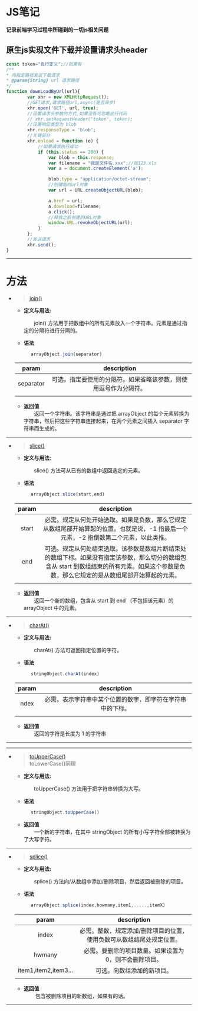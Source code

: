 # JS笔记
**记录前端学习过程中所碰到的一切js相关问题**

## 原生js实现文件下载并设置请求头header
```js
const token="自行定义";//如果有
/**
* 向指定路径发送下载请求
* @param{String} url 请求路径
*/
function downLoadByUrl(url){
        var xhr = new XMLHttpRequest();
        //GET请求,请求路径url,async(是否异步)
        xhr.open('GET', url, true);
        //设置请求头参数的方式,如果没有可忽略此行代码
        // xhr.setRequestHeader("token", token);
        //设置响应类型为 blob
        xhr.responseType = 'blob';
        //关键部分
        xhr.onload = function (e) {
            //如果请求执行成功
            if (this.status == 200) {
                var blob = this.response;
                var filename = "我是文件名.xxx";//如123.xls
                var a = document.createElement('a');

                blob.type = "application/octet-stream";
                //创键临时url对象
                var url = URL.createObjectURL(blob);

                a.href = url;
                a.download=filename;
                a.click();
                //释放之前创建的URL对象
                window.URL.revokeObjectURL(url);
            }
        };
        //发送请求
        xhr.send();
}

```

---
# 方法
* >[join()](http://www.w3school.com.cn/jsref/jsref_join.asp)
  * **定义与用法:**
  
    &emsp;&emsp;join() 方法用于把数组中的所有元素放入一个字符串。元素是通过指定的分隔符进行分隔的。
    
  * **语法**
  
  ```javascript
        arrayObject.join(separator)
  ```
  |   param   |                           description                            |
  | :-------: | :--------------------------------------------------------------: |
  | separator | 可选。指定要使用的分隔符。如果省略该参数，则使用逗号作为分隔符。 |
  |           |
    * **返回值**    
    &emsp;&emsp;返回一个字符串。该字符串是通过把 arrayObject 的每个元素转换为字符串，然后把这些字符串连接起来，在两个元素之间插入 separator 字符串而生成的。

---
* >[slice()](http://www.w3school.com.cn/js/jsref_slice_array.asp)
  * **定义与用法:**
  
    &emsp;&emsp;slice() 方法可从已有的数组中返回选定的元素。
    
  * **语法**
  
  ```javascript
        arrayObject.slice(start,end)
  ```
  | param |                                                                                          description                                                                                          |
  | :---: | :-------------------------------------------------------------------------------------------------------------------------------------------------------------------------------------------: |
  | start |                            必需。规定从何处开始选取。如果是负数，那么它规定从数组尾部开始算起的位置。也就是说，-1 指最后一个元素，-2 指倒数第二个元素，以此类推。                             |
  |  end  | 可选。规定从何处结束选取。该参数是数组片断结束处的数组下标。如果没有指定该参数，那么切分的数组包含从 start 到数组结束的所有元素。如果这个参数是负数，那么它规定的是从数组尾部开始算起的元素。 |
  |       |

    * **返回值**    
    &emsp;&emsp;返回一个新的数组，包含从 start 到 end （不包括该元素）的 arrayObject 中的元素。

---
* >[charAt()](http://www.w3school.com.cn/jsref/jsref_charAt.asp)
  * **定义与用法:**
  
    &emsp;&emsp;charAt() 方法可返回指定位置的字符。
    
  * **语法**
  
  ```javascript
        stringObject.charAt(index)
  ```
  | param |                        description                         |
  | :---: | :--------------------------------------------------------: |
  | ndex  | 必需。表示字符串中某个位置的数字，即字符在字符串中的下标。 |
  |       |

    * **返回值**    
    &emsp;&emsp;返回的字符是长度为 1 的字符串

---

---
* >[toUpperCase()](http://www.w3school.com.cn/jsref/jsref_toUpperCase.asp)
  ><br>toLowerCase()同理
  * **定义与用法:**
  
    &emsp;&emsp;toUpperCase() 方法用于把字符串转换为大写。
    
  * **语法**
  
  ```javascript
        stringObject.toUpperCase()
  ```


    * **返回值**    
    &emsp;&emsp;一个新的字符串，在其中 stringObject 的所有小写字符全部被转换为了大写字符。

---

* >[splice()](http://www.w3school.com.cn/jsref/jsref_splice.asp)
  * **定义与用法:**
  
    &emsp;&emsp;splice() 方法向/从数组中添加/删除项目，然后返回被删除的项目。
    
  * **语法**
  
  ```javascript
        arrayObject.splice(index,howmany,item1,.....,itemX)
  ```
  |        param         |                              description                              |
  | :------------------: | :-------------------------------------------------------------------: |
  |        index         | 必需。整数，规定添加/删除项目的位置，使用负数可从数组结尾处规定位置。 |
  |        hwmany        |        必需。要删除的项目数量。如果设置为 0，则不会删除项目。         |
  | item1,item2,item3... |                      可选。向数组添加的新项目。                       |
  |                      |
    * **返回值**    
    &emsp;&emsp;	包含被删除项目的新数组，如果有的话。

---